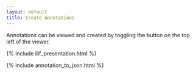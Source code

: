 ```yaml
---
layout: default
title: Create Annotations
---
```


<script src="https://use.fontawesome.com/884e80fbb8.js"></script>
<div id="1" style="position:absolute;top:0px;"></div>

Annotations can be viewed and created by toggling the <i class="fa fa-comments" aria-hidden="true"></i> button on the top left of the viewer.

{% include iiif_presentation.html %}

{% include annotation_to_json.html %}
